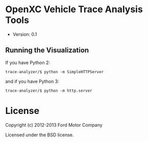 OpenXC Vehicle Trace Analysis Tools
====================================

* Version: 0.1

## Running the Visualization

If you have Python 2:

    trace-analyzer/$ python -m SimpleHTTPServer

and if you have Python 3:

    trace-analyzer/$ python -m http.server

License
=======

Copyright (c) 2012-2013 Ford Motor Company

Licensed under the BSD license.
